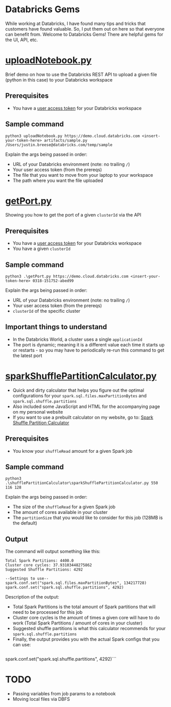 # Databricks Gems
While working at Databricks, I have found many tips and tricks that customers have found valuable. So, I put them out on here so that everyone can benefit from. Welcome to Databricks Gems! There are helpful gems for the UI, API, etc.

# [uploadNotebook.py](../master/uploadNotebook.py)
Brief demo on how to use the Databricks REST API to upload a given file (python in this case) to your Databricks workspace

## Prerequisites
* You have a [user access token](https://docs.databricks.com/dev-tools/api/latest/authentication.html) for your Databricks workspace 

## Sample command
`python3 uploadNotebook.py https://demo.cloud.databricks.com <insert-your-token-here> artifacts/sample.py /Users/justin.breese@databricks.com/temp/sample`

Explain the args being passed in order:
* URL of your Databricks environment (note: no trailing `/`)
* Your user access token (from the prereqs)
* The file that you want to move from your laptop to your workspace
* The path where you want the file uploaded

# [getPort.py](../master/getPort.py)
Showing you how to get the port of a given `clusterId` via the API

## Prerequisites
* You have a [user access token](https://docs.databricks.com/dev-tools/api/latest/authentication.html) for your Databricks workspace
* You have a given `clusterId`

## Sample command
`python3 .\getPort.py https://demo.cloud.databricks.com <insert-your-token-here> 0318-151752-abed99`

Explain the args being passed in order:
* URL of your Databricks environment (note: no trailing `/`)
* Your user access token (from the prereqs)
* `clusterId` of the specific cluster

## Important things to understand
* In the Databricks World, a cluster uses a single `applicationId`
* The port is dynamic; meaning it is a different value each time it starts up or restarts - so you may have to periodically re-run this command to get the latest port

# [sparkShufflePartitionCalculator.py](../master/shufflePartitionCalculator/sparkShufflePartitionCalculator.py)
* Quick and dirty calculator that helps you figure out the optimal configurations for your `spark.sql.files.maxPartitionBytes` and `spark.sql.shuffle.partitions`
* Also included some JavaScript and HTML for the accompanying page on my personal website
* If you want to use a prebuilt calculator on my website, go to: [Spark Shuffle Partition Calculator](http://justinbreese.com/index.php/shuffle-partition-calculator/)

## Prerequisites
* You know your `shuffleRead` amount for a given Spark job

## Sample command
`python3 .\shufflePartitionCalculator\sparkShufflePartitionCalculator.py 550 116 128`

Explain the args being passed in order:
* The size of the `shuffleRead` for a given Spark job
* The amount of cores available in your cluster
* The `partitionSize` that you would like to consider for this job (128MB is the default)

## Output
The command will output something like this:
```
Total Spark Partitions: 4400.0
Cluster core cycles: 37.93103448275862
Suggested Shuffle Partitions: 4292

--Settings to use--
spark.conf.set("spark.sql.files.maxPartitionBytes", 134217728)
spark.conf.set("spark.sql.shuffle.partitions", 4292)
```

Description of the output:
* Total Spark Partitions is the total amount of Spark partitions that will need to be processed for this job
* Cluster core cycles is the amount of times a given core will have to do work (Total Spark Partitions / amount of cores in your cluster)
* Suggested shuffle partitions is what this calculator recommends for your `spark.sql.shuffle.partitions`
* Finally, the output provides you with the actual Spark configs that you can use: 
>```spark.conf.set("spark.sql.files.maxPartitionBytes", 134217728)
spark.conf.set("spark.sql.shuffle.partitions", 4292)```

# TODO
* Passing variables from job params to a notebook
* Moving local files via DBFS
